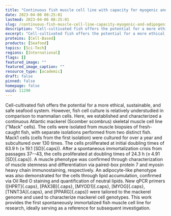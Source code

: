 ```yaml
---
title: "Continuous fish muscle cell line with capacity for myogenic and adipogenic-like phenotypes"
date: 2023-04-06 08:25:01
lastmod: 2023-04-06 08:25:01
slug: /continuous-fish-muscle-cell-line-capacity-myogenic-and-adipogenic-phenotypes
description: "Cell-cultivated fish offers the potential for a more ethical, sustainable, and safe seafood system. However, fish cell culture is relatively understudied in comparison to mammalian cells. Here, we established and characterized a continuous Atlantic mackerel (Scomber scombrus) skeletal muscle cell line (“Mack” cells). The cells were isolated from muscle biopsies of fresh-caught fish, with separate isolations performed from two distinct fish. Mack1 cells (cells from the first isolation) were cultured for over a year and subcultured over 130 times."
excerpt: "Cell-cultivated fish offers the potential for a more ethical, sustainable, and safe seafood system. However, fish cell culture is relatively understudied in comparison to mammalian cells. Here, we established and characterized a continuous Atlantic mackerel (Scomber scombrus) skeletal muscle cell line (“Mack” cells). The cells were isolated from muscle biopsies of fresh-caught fish, with separate isolations performed from two distinct fish. Mack1 cells (cells from the first isolation) were cultured for over a year and subcultured over 130 times."
proteins: [Cell-Based]
products: [Seafood]
topics: [Sci-Tech]
regions: [International]
flags: []
featured_image: ""
featured_image_caption: ""
resource_type: [academic]
draft: false
pinned: false
homepage: false
uuid: 11290
---
```

Cell-cultivated fish offers the potential for a more ethical,
sustainable, and safe seafood system. However, fish cell culture is
relatively understudied in comparison to mammalian cells. Here, we
established and characterized a continuous Atlantic mackerel (Scomber
scombrus) skeletal muscle cell line ("Mack" cells). The cells were
isolated from muscle biopsies of fresh-caught fish, with separate
isolations performed from two distinct fish. Mack1 cells (cells from the
first isolation) were cultured for over a year and subcultured over 130
times. The cells proliferated at initial doubling times of 63.9 h
(± 19.1 [SD]{.caps}). After a spontaneous immortalization crisis from
passages 37--43, the cells proliferated at doubling times of 24.3 h
(± 4.91 [SD]{.caps}). A muscle phenotype was confirmed through
characterization of muscle stemness and differentiation via paired-box
protein 7 and myosin heavy chain immunostaining, respectively. An
adipocyte-like phenotype was also demonstrated for the cells through
lipid accumulation, confirmed via Oil Red O staining and quantification
of neutral lipids. New qPCR primers ([HPRT]{.caps}, [PAX3B]{.caps},
[MYOD1]{.caps}, [MYOG]{.caps}, [TNNT3A]{.caps}, and [PPARG]{.caps}) were
tailored to the mackerel genome and used to characterize mackerel cell
genotypes. This work provides the first spontaneously immortalized fish
muscle cell line for research, ideally serving as a reference for
subsequent investigation.
